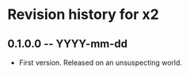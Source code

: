 # Revision history for x2

## 0.1.0.0  -- YYYY-mm-dd

* First version. Released on an unsuspecting world.
